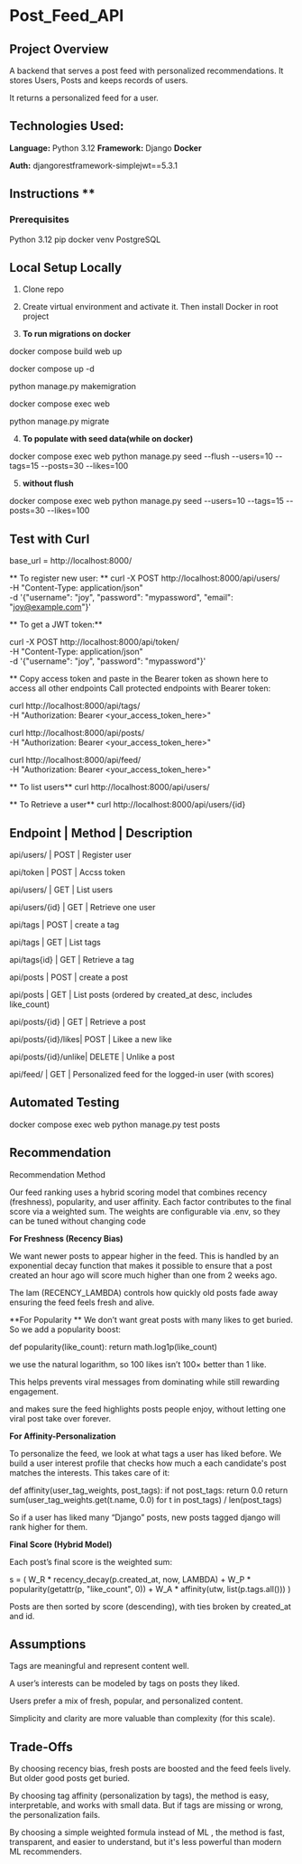 #   Post_Feed_API

##  Project Overview

A backend that serves a
post feed with personalized recommendations. It stores Users, Posts  and keeps records of users. 

It returns a personalized feed for a user.

##  Technologies Used:
**Language:** Python 3.12
**Framework:** Django
**Docker**

**Auth:**
djangorestframework-simplejwt==5.3.1

##  Instructions **
### Prerequisites

Python 3.12
pip
docker
venv
PostgreSQL

##  Local Setup Locally
1. Clone repo

2. Create virtual environment and activate it. Then install Docker in root project

3. **To run migrations on docker** 

docker compose build web up 

docker compose up -d 

python manage.py makemigration

docker compose exec web 

python manage.py migrate

4.  **To populate with seed data(while on docker)** 

docker compose exec web python manage.py seed --flush --users=10 --tags=15 --posts=30 --likes=100

5.  **without flush** 

docker compose exec web python manage.py seed --users=10 --tags=15 --posts=30 --likes=100


##  Test with Curl
base_url = http://localhost:8000/

**  To register new user: **
 curl -X POST http://localhost:8000/api/users/ \
  -H "Content-Type: application/json" \
  -d '{"username": "joy", "password": "mypassword", "email": "joy@example.com"}'

**  To get a JWT token:**

 curl -X POST http://localhost:8000/api/token/ \
  -H "Content-Type: application/json" \
  -d '{"username": "joy", "password": "mypassword"}'


** Copy access token and paste in the Bearer token as shown here to access all other endpoints
Call protected endpoints with Bearer token:

 curl http://localhost:8000/api/tags/ \
  -H "Authorization: Bearer <your_access_token_here>"

 curl http://localhost:8000/api/posts/ \
  -H "Authorization: Bearer <your_access_token_here>"

 curl http://localhost:8000/api/feed/ \
  -H "Authorization: Bearer <your_access_token_here>"     

** To list users**
 curl http://localhost:8000/api/users/

 ** To Retrieve a user**
  curl http://localhost:8000/api/users/{id}

   
Endpoint            |   Method    |   Description
---------------------------------------------------
api/users/          |  POST       |   Register user

api/token           |  POST       |   Accss token

api/users/          |   GET       |   List users

api/users/{id}      |   GET       |   Retrieve one user

api/tags            |   POST      |   create a tag

api/tags            |   GET       |   List tags

api/tags{id}        |   GET       |   Retrieve a tag

api/posts           |   POST      | create a post

api/posts           |   GET       |  List posts (ordered by created_at desc, includes like_count)

api/posts/{id}      |   GET       |  Retrieve a post 

api/posts/{id}/likes|   POST      |  Likee a new like

api/posts/{id}/unlike| DELETE     |   Unlike a post

api/feed/           |  GET        |  Personalized feed for the logged-in user (with scores)

##  Automated Testing
docker compose exec web python manage.py test posts


##  Recommendation
Recommendation Method

Our feed ranking uses a hybrid scoring model that combines recency (freshness), popularity, and user affinity.
Each factor contributes to the final score via a weighted sum.
The weights are configurable via .env, so they can be tuned without changing code


**For Freshness (Recency Bias)**

We want newer posts to appear higher in the feed.
This is handled by an exponential decay function that makes it possible to ensure
that a post created an hour ago will score much higher than one from 2 weeks ago.

The lam (RECENCY_LAMBDA) controls how quickly old posts fade away ensuring the feed feels fresh and alive.

**For Popularity **
We don’t want great posts with many likes to get buried.
So we add a popularity boost:

def popularity(like_count):
    return math.log1p(like_count)

we use the natural logarithm, so 100 likes isn’t 100× better than 1 like.

This helps prevents viral messages from dominating while still rewarding engagement.

and makes sure the feed highlights posts people enjoy, without letting one viral post take over forever.

**For Affinity-Personalization**

To personalize the feed, we look at what tags a user has liked before.
We build a user interest profile that checks how much a each candidate's post matches the interests.
This takes care of it:

def affinity(user_tag_weights, post_tags):
    if not post_tags:
        return 0.0
    return sum(user_tag_weights.get(t.name, 0.0) for t in post_tags) / len(post_tags)


So if a user has liked many “Django” posts, new posts tagged django will rank higher for them.

**Final Score (Hybrid Model)**

Each post’s final score is the weighted sum:

s = (
    W_R * recency_decay(p.created_at, now, LAMBDA)
    + W_P * popularity(getattr(p, "like_count", 0))
    + W_A * affinity(utw, list(p.tags.all()))
)


Posts are then sorted by score (descending), with ties broken by created_at and id.

##  Assumptions

Tags are meaningful and represent content well.

A user’s interests can be modeled by tags on posts they liked.

Users prefer a mix of fresh, popular, and personalized content.

Simplicity and clarity are more valuable than complexity (for this scale).

##  Trade-Offs

By choosing recency bias, fresh posts are boosted and the feed feels lively. But older good posts get buried.


By choosing tag affinity (personalization by tags), the method is easy, interpretable, and works with small data.
But if tags are missing or wrong, the personalization fails.


By choosing a simple weighted formula instead of ML , the method is fast, transparent, and easier to understand, but it's less powerful than modern ML recommenders.






